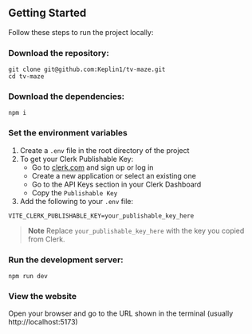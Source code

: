 ## Getting Started
Follow these steps to run the project locally:

### Download the repository:
```
git clone git@github.com:Keplin1/tv-maze.git
cd tv-maze
```

### Download the dependencies:
```
npm i
```

### Set the environment variables

1. Create a `.env` file in the root directory of the project
2. To get your Clerk Publishable Key:
   - Go to [clerk.com](https://clerk.com) and sign up or log in
   - Create a new application or select an existing one
   - Go to the API Keys section in your Clerk Dashboard
   - Copy the `Publishable Key`
3. Add the following to your `.env` file:
```
VITE_CLERK_PUBLISHABLE_KEY=your_publishable_key_here
```
> **Note**
> Replace `your_publishable_key_here` with the key you copied from Clerk.

### Run the development server:
```
npm run dev
```

### View the website
Open your browser and go to the URL shown in the terminal (usually http://localhost:5173)